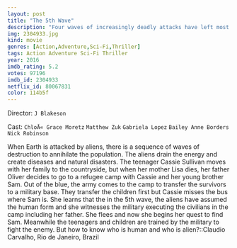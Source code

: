 ```yaml
---
layout: post
title: "The 5th Wave"
description: "Four waves of increasingly deadly attacks have left most of Earth in ruin. Against a backdrop of fear and distrust, Cassie is on the run, desperately trying to save her younger brother. As she prepares for the inevitable and lethal fifth wave, Cassie teams up with a young man who may become her final hope - if she can only trust him..."
img: 2304933.jpg
kind: movie
genres: [Action,Adventure,Sci-Fi,Thriller]
tags: Action Adventure Sci-Fi Thriller 
year: 2016
imdb_rating: 5.2
votes: 97196
imdb_id: 2304933
netflix_id: 80067831
color: 114b5f
---
```

Director: `J Blakeson`  

Cast: `ChloĂ« Grace Moretz` `Matthew Zuk` `Gabriela Lopez` `Bailey Anne Borders` `Nick Robinson` 

When Earth is attacked by aliens, there is a sequence of waves of destruction to annihilate the population. The aliens drain the energy and create diseases and natural disasters. The teenager Cassie Sullivan moves with her family to the countryside, but when her mother Lisa dies, her father Oliver decides to go to a refugee camp with Cassie and her young brother Sam. Out of the blue, the army comes to the camp to transfer the survivors to a military base. They transfer the children first but Cassie misses the bus where Sam is. She learns that the in the 5th wave, the aliens have assumed the human form and she witnesses the military executing the civilians in the camp including her father. She flees and now she begins her quest to find Sam. Meanwhile the teenagers and children are trained by the military to fight the enemy. But how to know who is human and who is alien?::Claudio Carvalho, Rio de Janeiro, Brazil